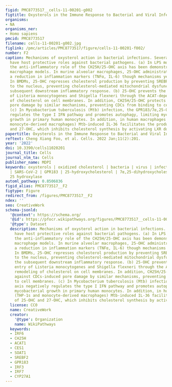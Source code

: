 ```yaml
---
figid: PMC8773517__cells-11-00201-g002
figtitle: Oxysterols in the Immune Response to Bacterial and Viral Infections
organisms:
- NA
organisms_ner:
- Homo sapiens
pmcid: PMC8773517
filename: cells-11-00201-g002.jpg
figlink: /pmc/articles/PMC8773517/figure/cells-11-00201-f002/
number: F2
caption: Mechanisms of oxysterol action in bacterial infections. Several oxysterols
  have host protective roles against bacterial pathogens. (a) In LPS models of infection,
  the anti-inflammatory role of the CH25H/25-OHC axis has been demonstrated in several
  macrophage models. In murine alveolar macrophages, 25-OHC administration led to
  a reduction in inflammation markers (TNFα, IL-6) though mechanisms yet to be elucidated.
  In BMDMs, 25-OHC represses cholesterol production by preventing SREBP2 translocation
  to the nucleus, preventing cholesterol-mediated mitochondrial dysfunction and the
  subsequent downstream inflammatory response. (b) 25-OHC prevents the bacterial entry
  of Listeria monocytogenes and Shigella flexneri through the ACAT-dependent remodeling
  of cholesterol on cell membranes. In addition, CH25H/25-OHC protects against CDCs-induced
  pore damage by similar mechanisms, preventing CDCs from binding to cell membranes.
  (c) In Mycobacterium tuberculosis (Mtb) infection, the GPR183/7α,25-OHC axis negatively
  regulates the type I IFN pathway and promotes autophagy, limiting mycobacterial
  growth in primary human monocytes. In addition, in human macrophages (THP-1s and
  monocyte-derived macrophages) Mtb-induced IL-36 facilitates the production of 25-OHC
  and 27-OHC, which inhibits cholesterol synthesis by activating LXR downstream.
papertitle: Oxysterols in the Immune Response to Bacterial and Viral Infections.
reftext: Cheng Xiang Foo, et al. Cells. 2022 Jan;11(2):201.
year: '2022'
doi: 10.3390/cells11020201
journal_title: Cells
journal_nlm_ta: Cells
publisher_name: MDPI
keywords: oxysterols | oxidized cholesterol | bacteria | virus | infection | M. tuberculosis
  | SARS-CoV-2 | GPR183 | 25-hydroxycholesterol | 7α,25-dihydroxycholesterol | cholesterol
  25 hydroxylase
automl_pathway: 0.8506836
figid_alias: PMC8773517__F2
figtype: Figure
redirect_from: /figures/PMC8773517__F2
ndex: ''
seo: CreativeWork
schema-jsonld:
  '@context': https://schema.org/
  '@id': https://pfocr.wikipathways.org/figures/PMC8773517__cells-11-00201-g002.html
  '@type': Dataset
  description: Mechanisms of oxysterol action in bacterial infections. Several oxysterols
    have host protective roles against bacterial pathogens. (a) In LPS models of infection,
    the anti-inflammatory role of the CH25H/25-OHC axis has been demonstrated in several
    macrophage models. In murine alveolar macrophages, 25-OHC administration led to
    a reduction in inflammation markers (TNFα, IL-6) though mechanisms yet to be elucidated.
    In BMDMs, 25-OHC represses cholesterol production by preventing SREBP2 translocation
    to the nucleus, preventing cholesterol-mediated mitochondrial dysfunction and
    the subsequent downstream inflammatory response. (b) 25-OHC prevents the bacterial
    entry of Listeria monocytogenes and Shigella flexneri through the ACAT-dependent
    remodeling of cholesterol on cell membranes. In addition, CH25H/25-OHC protects
    against CDCs-induced pore damage by similar mechanisms, preventing CDCs from binding
    to cell membranes. (c) In Mycobacterium tuberculosis (Mtb) infection, the GPR183/7α,25-OHC
    axis negatively regulates the type I IFN pathway and promotes autophagy, limiting
    mycobacterial growth in primary human monocytes. In addition, in human macrophages
    (THP-1s and monocyte-derived macrophages) Mtb-induced IL-36 facilitates the production
    of 25-OHC and 27-OHC, which inhibits cholesterol synthesis by activating LXR downstream.
  license: CC0
  name: CreativeWork
  creator:
    '@type': Organization
    name: WikiPathways
  keywords:
  - IRF6
  - CH25H
  - ACAT1
  - CES1
  - SOAT1
  - SREBF2
  - GPR183
  - IRF3
  - IRF7
  - CYP27A1
---
```

